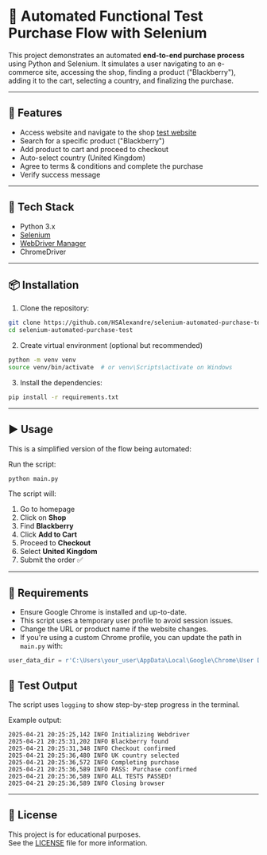 # 🛒 Automated Functional Test Purchase Flow with Selenium

This project demonstrates an automated **end-to-end purchase process** using Python and Selenium. It simulates a user navigating to an e-commerce site, accessing the shop, finding a product ("Blackberry"), adding it to the cart, selecting a country, and finalizing the purchase.

---

## 🚀 Features

- Access website and navigate to the shop [test website](https://rahulshettyacademy.com/angularpractice/)
- Search for a specific product ("Blackberry")
- Add product to cart and proceed to checkout
- Auto-select country (United Kingdom)
- Agree to terms & conditions and complete the purchase
- Verify success message

---

## 🧰 Tech Stack

- Python 3.x
- [Selenium](https://pypi.org/project/selenium/)
- [WebDriver Manager](https://pypi.org/project/webdriver-manager/)
- ChromeDriver

---

## 📦 Installation

1. Clone the repository:

```bash
git clone https://github.com/HSAlexandre/selenium-automated-purchase-test.git
cd selenium-automated-purchase-test
```

2. Create virtual environment (optional but recommended)

```bash
python -m venv venv
source venv/bin/activate  # or venv\Scripts\activate on Windows
```
3. Install the dependencies:

```bash
pip install -r requirements.txt
```

---

## ▶️ Usage

This is a simplified version of the flow being automated:

Run the script:

```bash
python main.py
```

The script will:
1. Go to homepage
2. Click on **Shop**
3. Find **Blackberry**
4. Click **Add to Cart**
5. Proceed to **Checkout**
6. Select **United Kingdom**
7. Submit the order ✅

---

## 📝 Requirements
- Ensure Google Chrome is installed and up-to-date.
- This script uses a temporary user profile to avoid session issues.
- Change the URL or product name if the website changes.
- If you're using a custom Chrome profile, you can update the path in `main.py` with:

```python
user_data_dir = r'C:\Users\your_user\AppData\Local\Google\Chrome\User Data'
```

## 🧪 Test Output

The script uses `logging` to show step-by-step progress in the terminal.

Example output:
```
2025-04-21 20:25:25,142 INFO Initializing Webdriver
2025-04-21 20:25:31,202 INFO Blackberry found
2025-04-21 20:25:31,348 INFO Checkout confirmed
2025-04-21 20:25:36,480 INFO UK country selected
2025-04-21 20:25:36,572 INFO Completing purchase
2025-04-21 20:25:36,589 INFO PASS: Purchase confirmed
2025-04-21 20:25:36,589 INFO ALL TESTS PASSED!
2025-04-21 20:25:36,589 INFO Closing browser
```

---

## 📝 License
This project is for educational purposes.  
See the [LICENSE](LICENSE) file for more information.